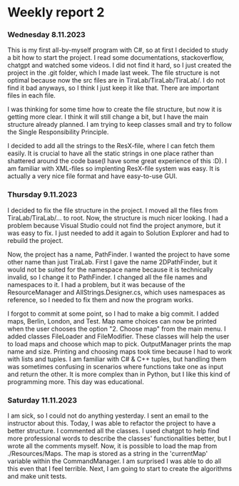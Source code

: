 # Weekly report 2

### Wednesday 8.11.2023
This is my first all-by-myself program with C#, so at first I decided to study a bit how to start the project. 
I read some documentations, stackoverflow, chatgpt and watched some videos. I did not find it hard, so I just created 
the project in the .git folder, which I made last week. The file structure is not optimal because now the src files are in 
TiraLab/TiraLab/TiraLab/. I do not find it bad anyways, so I think I just keep it like that. There are important files in 
each file.

I was thinking for some time how to create the file structure, but now it is getting more clear. I think it will still 
change a bit, but I have the main structure already planned. I am trying to keep classes small and try to follow 
the Single Responsibility Principle.

I decided to add all the strings to the ResX-file, where I can fetch them easily. It is crucial to have all the static 
strings in one place rather than shattered around the code base(I have some great experience of this :D). 
I am familiar with XML-files so implenting ResX-file system was easy. It is actually a very nice file format 
and have easy-to-use GUI.

### Thursday 9.11.2023
I decided to fix the file structure in the project. I moved all the files from TiraLab/TiraLab/... to root. 
Now, the structure is much nicer looking. I had a problem because Visual Studio could not find the project anymore, but 
it was easy to fix. I just needed to add it again to Solution Explorer and had to rebuild the project.

Now, the project has a name, PathFinder. I wanted the project to have some other name than just TiraLab. First I gave 
the name 2DPathFinder, but it would not be suited for the namespace name because it is technically invalid, so I change 
it to PathFinder. I changed all the file names and namespaces to it. I had a problem, but it was because of 
the ResourceManager and AllStrings.Designer.cs, which uses namespaces as reference, so I needed to fix them 
and now the program works.

I forgot to commit at some point, so I had to make a big commit. I added maps, Berlin, London, and Test. Map name choices
can now be printed when the user chooses the option "2. Choose map" from the main menu. I added classes FileLoader and 
FileModifier. These classes will help the user to load maps and choose which map to pick. OutputManager prints the map 
name and size. Printing and choosing maps took time because I had to work with lists and tuples. I am familiar 
with C# & C++ tuples, but handling them was sometimes confusing in scenarios where functions take one as input and
return the other. It is more complex than in Python, but I like this kind of programming more. This day was educational.

### Saturday 11.11.2023
I am sick, so I could not do anything yesterday. I sent an email to the instructor about this. Today, I was able to refactor the project 
to have a better structure. I commented all the classes. I used chatgpt to help find more professional words to describe the classes' 
functionalities better, but I wrote all the comments myself. Now, it is possible to load the map from ./Resources/Maps. 
The map is stored as a string in the 'currentMap' variable within the CommandManager. I am surprised I was able to do all this even that I
feel terrible. Next, I am going to start to create the algorithms and make unit tests.